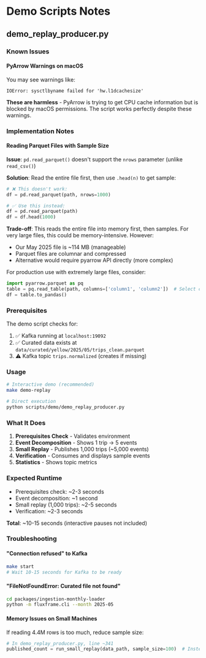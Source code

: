 # Demo Scripts Notes

## demo_replay_producer.py

### Known Issues

#### PyArrow Warnings on macOS
You may see warnings like:
```
IOError: sysctlbyname failed for 'hw.l1dcachesize'
```

**These are harmless** - PyArrow is trying to get CPU cache information but is blocked by macOS permissions. The script works perfectly despite these warnings.

### Implementation Notes

#### Reading Parquet Files with Sample Size
**Issue**: `pd.read_parquet()` doesn't support the `nrows` parameter (unlike `read_csv()`)

**Solution**: Read the entire file first, then use `.head(n)` to get sample:
```python
# ❌ This doesn't work:
df = pd.read_parquet(path, nrows=1000)

# ✅ Use this instead:
df = pd.read_parquet(path)
df = df.head(1000)
```

**Trade-off**: This reads the entire file into memory first, then samples. For very large files, this could be memory-intensive. However:
- Our May 2025 file is ~114 MB (manageable)
- Parquet files are columnar and compressed
- Alternative would require pyarrow API directly (more complex)

For production use with extremely large files, consider:
```python
import pyarrow.parquet as pq
table = pq.read_table(path, columns=['column1', 'column2'])  # Select columns
df = table.to_pandas()
```

### Prerequisites

The demo script checks for:
1. ✅ Kafka running at `localhost:19092`
2. ✅ Curated data exists at `data/curated/yellow/2025/05/trips_clean.parquet`
3. ⚠️ Kafka topic `trips.normalized` (creates if missing)

### Usage

```bash
# Interactive demo (recommended)
make demo-replay

# Direct execution
python scripts/demo/demo_replay_producer.py
```

### What It Does

1. **Prerequisites Check** - Validates environment
2. **Event Decomposition** - Shows 1 trip → 5 events
3. **Small Replay** - Publishes 1,000 trips (~5,000 events)
4. **Verification** - Consumes and displays sample events
5. **Statistics** - Shows topic metrics

### Expected Runtime

- Prerequisites check: ~2-3 seconds
- Event decomposition: ~1 second
- Small replay (1,000 trips): ~2-5 seconds
- Verification: ~2-3 seconds

**Total**: ~10-15 seconds (interactive pauses not included)

### Troubleshooting

#### "Connection refused" to Kafka
```bash
make start
# Wait 10-15 seconds for Kafka to be ready
```

#### "FileNotFoundError: Curated file not found"
```bash
cd packages/ingestion-monthly-loader
python -m fluxframe.cli --month 2025-05
```

#### Memory Issues on Small Machines
If reading 4.4M rows is too much, reduce sample size:
```python
# In demo_replay_producer.py, line ~341
published_count = run_small_replay(data_path, sample_size=100)  # Instead of 1000
```
